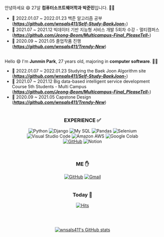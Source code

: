 안녕하세요 😄
27살 **컴퓨터소프트웨어학과 박준민**입니다. 👦🏻

- 🌱 2022.01.07 ~ 2022.01.23 백준 알고리즘 공부 </br>
(***https://github.com/wnsals411/Self-Study-BaekJoon-***)
- 🌱 2021.07 ~ 2021.12 빅데이터 기반 지능형 서비스 개발 5회차 수강 - 멀티캠퍼스 </br>
(***https://github.com/Jeong-Beom/Multicampus-Final_PleaseTell-***)
- 🌱 2020.09 ~ 2021.05 졸업작품 진행 </br>
(***https://github.com/wnsals411/Trendy-New***) </br></br>

Hello 😄
I'm **Junmin Park**, 27 years old, majoring in **computer software**. 👦🏻

- 🌱 2022.01.07 ~ 2022.01.23 Studying the Baek Joon Algorithm site </br>
(***https://github.com/wnsals411/Self-Study-BaekJoon-***)
- 🌱 2021.07 ~ 2021.12 Big data-based intelligent service development Course 5th Students - Multi Campus </br>
(***https://github.com/Jeong-Beom/Multicampus-Final_PleaseTell-***)
- 🌱 2020.09 ~ 2021.05 Capstone Design </br>
(***https://github.com/wnsals411/Trendy-New***) </br></br>


<h3 align="center"><b> EXPERIENCE  ✅ </b></h3>

<div align=center>
  
![Python](https://img.shields.io/badge/python-3670A0?style=for-the-badge&logo=python&logoColor=white)
![Django](https://img.shields.io/badge/Django-092E20?style=for-the-badge&logo=Django&logoColor=white)
![My SQL](https://img.shields.io/badge/My%20SQL-4479A1?style=for-the-badge&logo=mysql&logoColor=white)
![Pandas](https://img.shields.io/badge/pandas-%23150458.svg?style=for-the-badge&logo=pandas&logoColor=white)
![Selenium](https://img.shields.io/badge/selenium-%43B02A.svg?style=for-the-badge&logo=selenium&logoColor=white)</br>
![Visual Studio Code](https://img.shields.io/badge/Visual%20Studio%20Code-0078d7.svg?style=for-the-badge&logo=visual-studio-code&logoColor=white)
![Amazon AWS](https://img.shields.io/badge/Amazon%20AWS-333664?style=for-the-badge&logo=amazon-aws&logoColor=white)
![Google Colab](https://img.shields.io/badge/Google%20Colab-F9AB00?style=for-the-badge&logo=google-colab&logoColor=white)</br>
[![GitHub](https://img.shields.io/badge/github-181717?style=for-the-badge&logo=github&logoColor=white&link=https://github.com/wnsals411/)](https://github.com/wnsals411/)
![Notion](https://img.shields.io/badge/Notion-000000?style=for-the-badge&logo=notion&logoColor=white)</br>


</div>

</br>
<div align = 'center'>
  <h3 align="center"><b> ME ✋ </b></h3>

[![GitHub](https://img.shields.io/badge/github-181717?style=for-the-badge&logo=github&logoColor=white&link=https://github.com/wnsals411/)](https://github.com/wnsals411/)
[![Gmail](https://img.shields.io/badge/Gmail-D14836?style=for-the-badge&logo=gmail&logoColor=white&mailto=jmp960905@gmail.com)](mailto:jmp960905@gmail.com) </br></br>

<div align=center>
  
  <h3 align="center"><b> Today 🌼 </b></h3>

[![Hits](https://hits.seeyoufarm.com/api/count/incr/badge.svg?url=https%3A%2F%2Fgithub.com%2Fwnsals411)](https://hits.seeyoufarm.com) 

</div>
</br></br>

  
  
[![wnsals411's GitHub stats](https://github-readme-stats.vercel.app/api?username=wnsals411&&show_icons=true&theme=cobalt)](https://github.com/anuraghazra/github-readme-stats)
  
</div>
